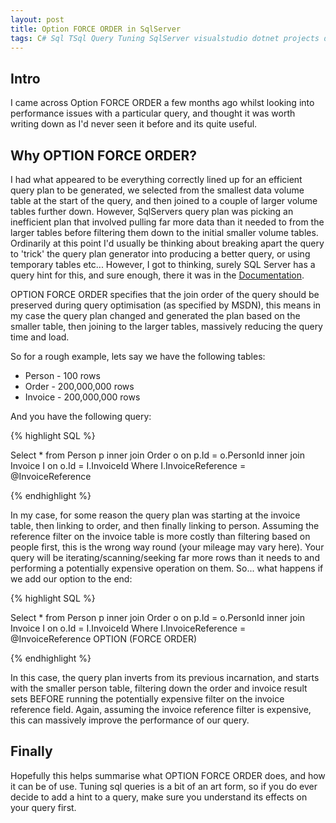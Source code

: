 ```yaml
---
layout: post
title: Option FORCE ORDER in SqlServer
tags: C# Sql TSql Query Tuning SqlServer visualstudio dotnet projects database query optimisation
---
```


## Intro
I came across Option FORCE ORDER a few months ago whilst looking into performance issues with a particular query, and thought it was worth writing down as I'd never seen it before and its quite useful.

## Why OPTION FORCE ORDER?
I had what appeared to be everything correctly lined up for an efficient query plan to be generated, we selected from the smallest data volume table at the start of the query, and then joined to a couple of larger volume tables further down. However, SqlServers query plan was picking an inefficient plan that involved pulling far more data than it needed to from the larger tables before filtering them down to the initial smaller volume tables. Ordinarily at this point I'd usually be thinking about breaking apart the query to 'trick' the query plan generator into producing a better query, or using temporary tables etc... However, I got to thinking, surely SQL Server has a query hint for this, and sure enough, there it was in the [Documentation](https://docs.microsoft.com/en-us/sql/t-sql/queries/hints-transact-sql-query?view=sql-server-ver15).

OPTION FORCE ORDER specifies that the join order of the query should be preserved during query optimisation (as specified by MSDN), this means in my case the query plan changed and generated the plan based on the smaller table, then joining to the larger tables, massively reducing the query time and load.  

So for a rough example, lets say we have the following tables:

 * Person - 100 rows
 * Order - 200,000,000 rows
 * Invoice - 200,000,000 rows

And you have the following query:

{% highlight SQL %}

Select * from Person p
inner join Order o on p.Id = o.PersonId
inner join Invoice I on o.Id = I.InvoiceId
Where I.InvoiceReference = @InvoiceReference

{% endhighlight %}

In my case, for some reason the query plan was starting at the invoice table, then linking to order, and then finally linking to person. Assuming the reference filter on the invoice table is more costly than filtering based on people first, this is the wrong way round (your mileage may vary here). Your query will be iterating/scanning/seeking far more rows than it needs to and performing a potentially expensive operation on them. So... what happens if we add our option to the end:

{% highlight SQL %}

Select * from Person p
inner join Order o on p.Id = o.PersonId
inner join Invoice I on o.Id = I.InvoiceId
Where I.InvoiceReference = @InvoiceReference
OPTION	(FORCE ORDER)

{% endhighlight %}

In this case, the query plan inverts from its previous incarnation, and starts with the smaller person table, filtering down the order and invoice result sets BEFORE running the potentially expensive filter on the invoice reference field. Again, assuming the invoice reference filter is expensive, this can massively improve the performance of our query. 

## Finally
Hopefully this helps summarise what OPTION FORCE ORDER does, and how it can be of use. Tuning sql queries is a bit of an art form, so if you do ever decide to add a hint to a query, make sure you understand its effects on your query first.

